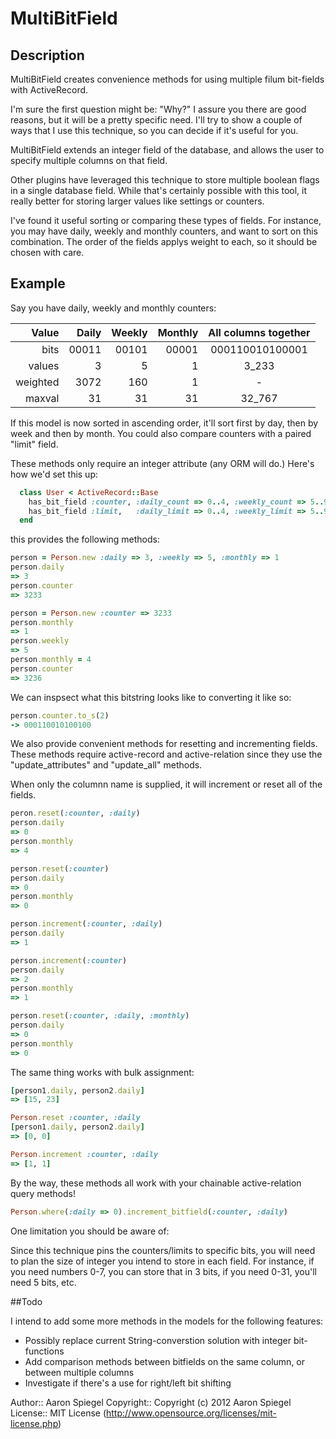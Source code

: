 # MultiBitField #

## Description ##

MultiBitField creates convenience methods for using multiple filum bit-fields with ActiveRecord.

I'm sure the first question might be: "Why?"  I assure you there are good reasons, but it will be a pretty specific need.  I'll try to show a couple of ways that I use this technique, so you can decide if it's useful for you.

MultiBitField extends an integer field of the database, and allows the user to specify multiple columns on that field.

Other plugins have leveraged this technique to store multiple boolean flags in a single database field.  While that's certainly possible with this tool, it really better for storing larger values like settings or counters.

I've found it useful sorting or comparing these types of fields.  For instance, you may have daily, weekly and monthly counters, and want to sort on this combination.  The order of the fields applys weight to each, so it should be chosen with care.

## Example ##

Say you have daily, weekly and monthly counters:

 Value     | Daily    | Weekly  | Monthly  |  All columns together 
 --------: | ------:  | ------: | -------: | :--------------------:
 bits      | 00011    | 00101   | 00001    |  000110010100001      
 values    | 3        | 5       | 1        |  3_233                
 weighted  | 3072     | 160     | 1        |  -                    
 maxval    | 31       | 31      | 31       |  32_767               
 
If this model is now sorted in ascending order, it'll sort first by day, then by week and then by month.  You could also compare counters with a paired "limit" field.

These methods only require an integer attribute (any ORM will do.)  Here's how we'd set this up:

```ruby
  class User < ActiveRecord::Base
    has_bit_field :counter, :daily_count => 0..4, :weekly_count => 5..9, :monthly_count => 10..14
	has_bit_field :limit,   :daily_limit => 0..4, :weekly_limit => 5..9, :monthly_limit => 10..14
  end
```

this provides the following methods:

```ruby
person = Person.new :daily => 3, :weekly => 5, :monthly => 1
person.daily 
=> 3
person.counter
=> 3233

person = Person.new :counter => 3233
person.monthly
=> 1
person.weekly
=> 5
person.monthly = 4
person.counter
=> 3236
```

We can inspsect what this bitstring looks like to converting it like so:

```ruby
person.counter.to_s(2)
-> 000110010100100

```

We also provide convenient methods for resetting and incrementing fields.  These methods require active-record and active-relation since they use the "update_attributes" and "update_all" methods.

When only the columnn name is supplied, it will increment or reset all of the fields.

```ruby
peron.reset(:counter, :daily)
person.daily
=> 0
person.monthly
=> 4

person.reset(:counter)
person.daily
=> 0
person.monthly
=> 0

person.increment(:counter, :daily)
person.daily
=> 1

person.increment(:counter)
person.daily
=> 2
person.monthly
=> 1

person.reset(:counter, :daily, :monthly)
person.daily
=> 0
person.monthly
=> 0
```

The same thing works with bulk assignment:

```ruby
[person1.daily, person2.daily]
=> [15, 23]

Person.reset :counter, :daily
[person1.daily, person2.daily]
=> [0, 0]

Person.increment :counter, :daily
=> [1, 1]
```

By the way, these methods all work with your chainable active-relation query methods!

```ruby
Person.where(:daily => 0).increment_bitfield(:counter, :daily)
```

One limitation you should be aware of:

Since this technique pins the counters/limits to specific bits, you will need to plan the size of integer you intend to store in each field.  For instance, if you need numbers 0-7, you can store that in 3 bits, if you need 0-31, you'll need 5 bits, etc.

##Todo

I intend to add some more methods in the models for the following features:

  * Possibly replace current String-converstion solution with integer bit-functions
  * Add comparison methods between bitfields on the same column, or between multiple columns
  * Investigate if there's a use for right/left bit shifting

Author:: Aaron Spiegel
Copyright:: Copyright (c) 2012 Aaron Spiegel
License:: MIT License (http://www.opensource.org/licenses/mit-license.php)
